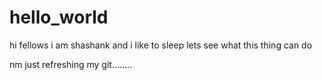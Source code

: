 # hello_world
hi fellows
i am shashank and i like to sleep
lets see what this thing can do 
 
 nm just refreshing my git........
 
